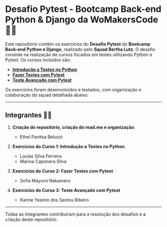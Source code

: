 # Desafio Pytest - Bootcamp Back-end Python & Django da WoMakersCode 👩‍💻

Este repositório contém os exercícios do **Desafio Pytest** do **Bootcamp Back-end Python e Django**, realizado pelo **Squad Bertha Lutz**. O desafio consiste na realização de cursos focados em testes utilizando Python e Pytest. Os cursos incluídos são:

- **[Introdução a Testes no Python](https://learn.microsoft.com/pt-br/training/modules/python-get-started-testing/)**
- **[Fazer Testes com Pytest](https://learn.microsoft.com/pt-br/training/modules/test-python-with-pytest/)**
- **[Teste Avançado com Pytest](https://learn.microsoft.com/pt-br/training/modules/python-advanced-pytest/)**

Os exercícios foram desenvolvidos e testados, com organização e colaboração do squad detalhada abaixo.

---

## Integrantes 👩‍💻

1. **Criação do repositório, criação do read.me e organização**:  
   - Ethel Panitsa Beluzzi

2. **Exercícios do Curso 1: Introdução a Testes no Python**  
   - Louise Silva Ferreira  
   - Marina Caponera Silva

3. **Exercícios do Curso 2: Fazer Testes com Pytest**  
   - Sofia Mayumi Nakamaru  

4. **Exercícios do Curso 3: Teste Avançado com Pytest**  
   - Karine Yasmin dos Santos Ribeiro
     
---

Todas as integrantes contribuíram para a resolução dos desafios e a criação deste repositório.
